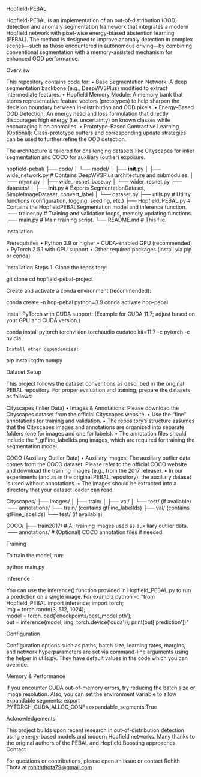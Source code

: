 Hopfield-PEBAL

Hopfield-PEBAL is an implementation of an out-of-distribution (OOD) detection and anomaly segmentation framework that integrates a modern Hopfield network with pixel-wise energy-biased abstention learning (PEBAL). The method is designed to improve anomaly detection in complex scenes—such as those encountered in autonomous driving—by combining conventional segmentation with a memory-assisted mechanism for enhanced OOD performance.

Overview

This repository contains code for:
	•	Base Segmentation Network: A deep segmentation backbone (e.g., DeepWV3Plus) modified to extract intermediate features.
	•	Hopfield Memory Module: A memory bank that stores representative feature vectors (prototypes) to help sharpen the decision boundary between in-distribution and OOD pixels.
	•	Energy-Based OOD Detection: An energy head and loss formulation that directly discourages high energy (i.e. uncertainty) on known classes while encouraging it on anomalies.
	•	Prototype-Based Contrastive Learning (Optional): Class-prototype buffers and corresponding update strategies can be used to further refine the OOD detection.

The architecture is tailored for challenging datasets like Cityscapes for inlier segmentation and COCO for auxiliary (outlier) exposure.

hopfield-pebal/
├── code/
│    └── model/
│         ├── __init__.py
│         ├── wide_network.py        # Contains DeepWV3Plus architecture and submodules.
│         ├── mynn.py
│         ├── wide_resnet_base.py
│         └── wider_resnet.py
├── datasets/
│    ├── __init__.py               # Exports SegmentationDataset, SimpleImageDataset, convert_label
│    └── dataset.py
├── utils.py                      # Utility functions (configuration, logging, seeding, etc.)
├── Hopfield_PEBAL.py             # Contains the HopfieldPEBALSegmentation model and inference function.
├── trainer.py                    # Training and validation loops, memory updating functions.
├── main.py                       # Main training script.
└── README.md                     # This file.


Installation

Prerequisites
	•	Python 3.9 or higher
	•	CUDA-enabled GPU (recommended)
	•	PyTorch 2.5.1 with GPU support
	•	Other required packages (install via pip or conda)


Installation Steps
	1.	Clone the repository:

git clone 
cd hopfield-pebal-project


Create and activate a conda environment (recommended):

conda create -n hop-pebal python=3.9
conda activate hop-pebal

Install PyTorch with CUDA support:
(Example for CUDA 11.7; adjust based on your GPU and CUDA version.)

conda install pytorch torchvision torchaudio cudatoolkit=11.7 -c pytorch -c nvidia

	Install other dependencies:

pip install tqdm numpy

Dataset Setup

This project follows the dataset conventions as described in the original PEBAL repository. For proper evaluation and training, prepare the datasets as follows:

Cityscapes (Inlier Data)
	•	Images & Annotations:
Please download the Cityscapes dataset from the official Cityscapes website.
	•	Use the “fine” annotations for training and validation.
	•	The repository’s structure assumes that the Cityscapes images and annotations are organized into separate folders (one for images and one for labels).
	•	The annotation files should include the *_gtFine_labelIds.png images, which are required for training the segmentation model.

COCO (Auxiliary Outlier Data)
	•	Auxiliary Images:
The auxiliary outlier data comes from the COCO dataset. Please refer to the official COCO website and download the training images (e.g., from the 2017 release).
	•	In our experiments (and as in the original PEBAL repository), the auxiliary dataset is used without annotations.
	•	The images should be extracted into a directory that your dataset loader can read.

Cityscapes/
├── images/
│    ├── train/
│    ├── val/
│    └── test/  (if available)
└── annotations/
     ├── train/       (contains gtFine_labelIds)
     ├── val/         (contains gtFine_labelIds)
     └── test/        (if available)

COCO/
├── train2017/        # All training images used as auxiliary outlier data.
└── annotations/      # (Optional) COCO annotation files if needed.

Training

To train the model, run:

python main.py 

Inference

You can use the inference() function provided in Hopfield_PEBAL.py to run a prediction on a single image. For examplz
python -c "from Hopfield_PEBAL import inference; import torch; \
             img = torch.randn(3, 512, 1024); \
             model = torch.load('checkpoints/best_model.pth'); \
             out = inference(model, img, torch.device('cuda')); print(out['prediction'])"

Configuration

Configuration options such as paths, batch size, learning rates, margins, and network hyperparameters are set via command-line arguments using the helper in utils.py. They have default values in the code which you can override.

Memory & Performance

If you encounter CUDA out-of-memory errors, try reducing the batch size or image resolution. Also, you can set the environment variable to allow expandable segments:
export PYTORCH_CUDA_ALLOC_CONF=expandable_segments:True

Acknowledgements

This project builds upon recent research in out-of-distribution detection using energy-based models and modern Hopfield networks. Many thanks to the original authors of the PEBAL and Hopfield Boosting approaches.
Contact

For questions or contributions, please open an issue or contact Rohith Thota at rohiththota79@gmail.com

